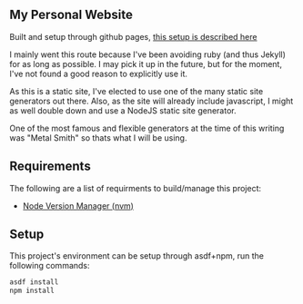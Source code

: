 My Personal Website
-------------------

Built and setup through github pages, [this setup is described here](https://medium.com/zendesk-engineering/how-to-create-a-website-like-freshswift-net-using-hugo-travis-ci-and-github-pages-67be6f480298)

I mainly went this route because I've been avoiding ruby (and thus Jekyll) for as long as possible.  I may pick it up in the future, but for the moment, I've not found a good reason to explicitly use it.

As this is a static site, I've elected to use one of the many static site generators out there.  Also, as the site will already include javascript, I might as well double down and use a NodeJS static site generator.

One of the most famous and flexible generators at the time of this writing was "Metal Smith" so thats what I will be using.

Requirements
------------

The following are a list of requirments to build/manage this project:

 * [Node Version Manager (nvm)](https://github.com/creationix/nvm)

Setup
-----

This project's environment can be setup through asdf+npm, run the following commands:

```bash
asdf install
npm install
```
